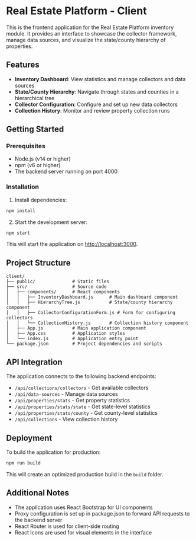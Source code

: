 # Real Estate Platform - Client

This is the frontend application for the Real Estate Platform inventory module. It provides an interface to showcase the collector framework, manage data sources, and visualize the state/county hierarchy of properties.

## Features

- **Inventory Dashboard**: View statistics and manage collectors and data sources
- **State/County Hierarchy**: Navigate through states and counties in a hierarchical tree
- **Collector Configuration**: Configure and set up new data collectors
- **Collection History**: Monitor and review property collection runs

## Getting Started

### Prerequisites

- Node.js (v14 or higher)
- npm (v6 or higher)
- The backend server running on port 4000

### Installation

1. Install dependencies:

```bash
npm install
```

2. Start the development server:

```bash
npm start
```

This will start the application on [http://localhost:3000](http://localhost:3000).

## Project Structure

```
client/
├── public/              # Static files
├── src/                 # Source code
│   ├── components/      # React components
│   │   ├── InventoryDashboard.js      # Main dashboard component
│   │   ├── HierarchyTree.js           # State/county hierarchy component
│   │   ├── CollectorConfigurationForm.js # Form for configuring collectors
│   │   └── CollectionHistory.js       # Collection history component
│   ├── App.js           # Main application component
│   ├── App.css          # Application styles
│   └── index.js         # Application entry point
└── package.json         # Project dependencies and scripts
```

## API Integration

The application connects to the following backend endpoints:

- `/api/collections/collectors` - Get available collectors
- `/api/data-sources` - Manage data sources
- `/api/properties/stats` - Get property statistics
- `/api/properties/stats/state` - Get state-level statistics
- `/api/properties/stats/county` - Get county-level statistics
- `/api/collections` - View collection history

## Deployment

To build the application for production:

```bash
npm run build
```

This will create an optimized production build in the `build` folder.

## Additional Notes

- The application uses React Bootstrap for UI components
- Proxy configuration is set up in package.json to forward API requests to the backend server
- React Router is used for client-side routing
- React Icons are used for visual elements in the interface
